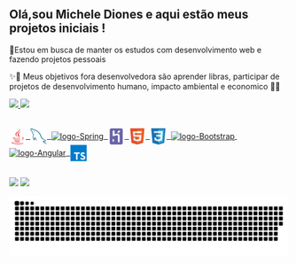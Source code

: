 
## Olá,sou Michele Diones e aqui estão meus projetos iniciais ! 
🔭Estou em busca de manter os estudos com desenvolvimento web e fazendo projetos pessoais</p>
 ✨🌱 Meus objetivos fora desenvolvedora são aprender libras, participar de projetos de desenvolvimento humano, impacto ambiental e economico 🌱✨</p>

 <div>
  <a href="https://github.com/dionesmichele">
  <img height="180em" src="https://github-readme-stats.vercel.app/api/top-langs/?username=dionesmichele&layout=compact&langs_count=7&theme=dracula"/>
  <img height="180em" src="https://github-readme-stats.vercel.app/api?username=dionesmichele&show_icons=true&theme=dracula&include_all_commits=true&count_private=true"/>
 
</div><br>
   
<div style="display: inline_block"><br>
  <img align="center" alt="logo-Java" height="30" width="30" src="https://raw.githubusercontent.com/devicons/devicon/master/icons/java/java-plain.svg">&nbsp
  <img align="center" alt="logo-Mysql" height="30" width="30" src="https://raw.githubusercontent.com/devicons/devicon/master/icons/mysql/mysql-plain.svg">&nbsp
  <img align="center" alt="logo-Spring" height="30" width="30" src="https://www.vectorlogo.zone/logos/springio/springio-icon.svg">&nbsp
  <img align="center" alt="logo-Heroku" height="30" width="30" src="https://raw.githubusercontent.com/devicons/devicon/master/icons/heroku/heroku-plain.svg">&nbsp
  <img align="center" alt="logo-HTML" height="30" width="30" src="https://raw.githubusercontent.com/devicons/devicon/master/icons/html5/html5-original.svg">&nbsp
  <img align="center" alt="logo-CSS" height="30" width="30" src="https://raw.githubusercontent.com/devicons/devicon/master/icons/css3/css3-original.svg">&nbsp
  <img align="center" alt="logo-Bootstrap" height="30" width="30" src="https://www.vectorlogo.zone/logos/getbootstrap/getbootstrap-icon.svg">&nbsp
  <img align="center" alt="logo-Angular" height="35" width="35" src="https://angular.io/assets/images/logos/angular/angular.svg">&nbsp
  <img align="center" alt="logo-Ts" height="30" width="30" src="https://raw.githubusercontent.com/devicons/devicon/master/icons/typescript/typescript-original.svg">
</div>
  
  ##
 
<div>
  <a href = "mailto:pereiradionesm@gmail.com"><img src="https://img.shields.io/badge/Gmail-D14836?style=for-the-badge&logo=gmail&logoColor=white" target="_blank"></a>
  <a href="https://www.linkedin.com/in/michele-diones/" target="_blank"><img src="https://img.shields.io/badge/-LinkedIn-%230077B5?style=for-the-badge&logo=linkedin&logoColor=white" target="_blank"></a> 
 
  ![Snake animation](https://github.com/dionesmichele/dionesmichele/blob/output/github-contribution-grid-snake.svg)
 
</div>

